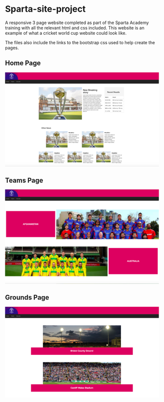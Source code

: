 # Sparta-site-project

A responsive 3 page website completed as part of the Sparta Academy training with all the relevant html and css included. This website is an example of what a cricket world cup website could look like.

The files also include the links to the bootstrap css used  to help create the pages.

## Home Page

![The Home Page](images/Home-page.png)

## Teams Page

![The Teams Page](images/teams-page.png)

## Grounds Page

![The Grounds Page](images/Grounds-page.png)
